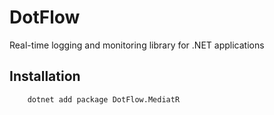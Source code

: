 # DotFlow
Real-time logging and monitoring library for .NET applications

## Installation
```shell
    dotnet add package DotFlow.MediatR